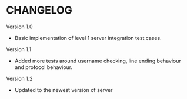 # CHANGELOG

Version 1.0
* Basic implementation of level 1 server integration test cases.

Version 1.1
* Added more tests around username checking, line ending behaviour and protocol behaviour.

Version 1.2
* Updated to the newest version of server



